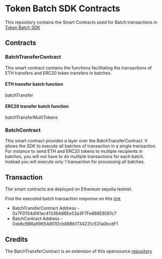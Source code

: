 # Token Batch SDK Contracts

This repository contains the Smart Contracts used for Batch transactions in [Token Batch SDK](https://github.com/aditya172926/token_batch_sdk)

## Contracts

### BatchTransferContract
This smart contract contains the functions facilitating the transactions of ETH transfers and ERC20 token transfers in batches.

#### ETH transfer batch function
batchTransfer

#### ERC20 transfer batch function
batchTransferMultiTokens

### BatchContract
This smart contract provides a layer over the BatchTransferContract. It allows the SDK to execute all batches of transaction in a single transaction. For instance to send ETH and ERC20 tokens to multiple recipients in batches, you will not have to do multiple transactions for each batch. Instead you will execute only 1 transaction for processing all batches.

## Transaction
The smart contracts are deployed on Ethereum sepolia testnet.

Find the executed batch transaction response on this [link](https://sepolia.etherscan.io/tx/0x3261f5b18bfb3c7e47b6614b793e8d39fc0d027586ef7139623659e6188c50f9)

- BatchTransferContract Address - 0x7FD154df41ec41336A86Ee53a3F7Fe886E80Efc7
- BatchContract Address - 0xb8cBB6a9965A851Dcb88Bb1734231c531a0bcdF1

## Credits
The BatchTransferContract is an extension of this opensource [repository](https://github.com/divyalalwani/Batch-Contract)